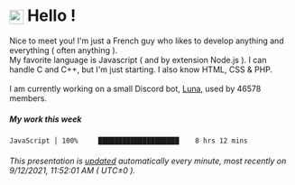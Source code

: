 # <img src="https://64.media.tumblr.com/a77fe63f35eafbe14be38765babf1cb2/ec4eb63d77592970-8f/s1280x1920/cb3343c17d8b4e6010ca747520d078d3dba9ac25.gif" style="vertical-align:middle" width="25px"> Hello !
Nice to meet you! I'm just a French guy who likes to develop anything and everything ( often anything ). <br/>My favorite language is Javascript ( and by extension Node.js ). I can handle C and C++, but I'm just starting. I also know HTML, CSS & PHP.<br/><br/>
I am currently working on a small Discord bot, [Luna](https://github.com/Asgarrrr/Luna), used by 46578 members.<br/>
##### My work this week<br/>
```
JavaScript │ 100%     ████████████████████    8 hrs 12 mins
```
###### This presentation is [updated](https://github.com/Asgarrrr) automatically every minute, most recently on 9/12/2021, 11:52:01 AM ( UTC±0 ).